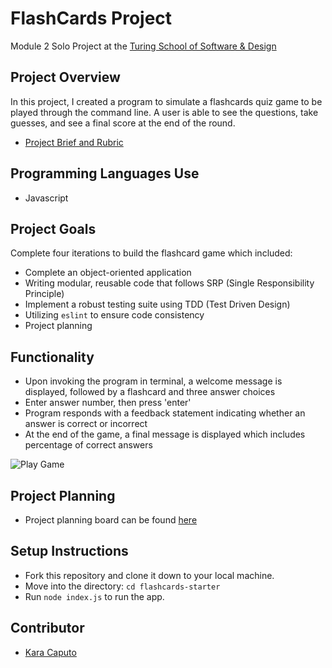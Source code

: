 # FlashCards Project

Module 2 Solo Project at the [Turing School of Software & Design](https://turing.io/)

## Project Overview

In this project, I created a program to simulate a flashcards quiz game to be played through the command line. A user is able to see the questions, take guesses, and see a final score at the end of the round.

* [Project Brief and Rubric](https://frontend.turing.io/projects/flash-cards.html)

## Programming Languages Use

* Javascript

## Project Goals

Complete four iterations to build the flashcard game which included: 
* Complete an object-oriented application
* Writing modular, reusable code that follows SRP (Single Responsibility Principle)
* Implement a robust testing suite using TDD (Test Driven Design)
* Utilizing `eslint` to ensure code consistency
* Project planning

## Functionality

* Upon invoking the program in terminal, a welcome message is displayed, followed by a flashcard and three answer choices
* Enter answer number, then press 'enter'
* Program responds with a feedback statement indicating whether an answer is correct or incorrect
* At the end of the game, a final message is displayed which includes percentage of correct answers

![Play Game](https://media.giphy.com/media/xyxxXw9dGKTBuQpPD0/giphy.gif)

## Project Planning

* Project planning board can be found [here](https://github.com/kncaputo/flashcards-starter/projects/1)

## Setup Instructions

* Fork this repository and clone it down to your local machine.
* Move into the directory: `cd flashcards-starter`
* Run `node index.js` to run the app.

## Contributor

* [Kara Caputo](https://github.com/kncaputo)

